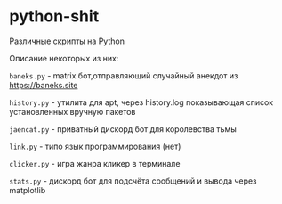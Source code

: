 # python-shit

Различные скрипты на Python

Описание некоторых из них:

`baneks.py` - matrix бот,отправляющий случайный анекдот из https://baneks.site

`history.py` - утилита для apt, через history.log показывающая список установленных вручную пакетов

`jaencat.py` - приватный дискорд бот для королевства тьмы

`link.py` - типо язык программирования (нет)

`clicker.py` - игра жанра кликер в терминале

`stats.py` - дискорд бот для подсчёта сообщений и вывода через matplotlib